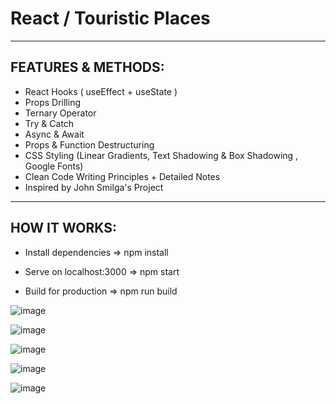 # React / Touristic Places

<hr>

## FEATURES & METHODS:

- React Hooks ( useEffect + useState )
- Props Drilling
- Ternary Operator
- Try & Catch 
- Async & Await  
- Props & Function Destructuring
- CSS Styling (Linear Gradients, Text Shadowing & Box Shadowing , Google Fonts)
- Clean Code Writing Principles + Detailed Notes
- Inspired by John Smilga's Project

<hr>

## HOW IT WORKS:
- Install dependencies =>
npm install

- Serve on localhost:3000 =>
npm start

- Build for production =>
npm run build


![image](https://user-images.githubusercontent.com/90147636/188326684-967aa809-ee85-43c1-8ead-0b49231b231b.png)

![image](https://user-images.githubusercontent.com/90147636/188326694-829b66de-18d1-4c12-8ad5-bc8e17a38ca1.png)

![image](https://user-images.githubusercontent.com/90147636/188326698-ebfb7e5e-e6b6-4d72-8e30-5edaab7b4d0d.png)

![image](https://user-images.githubusercontent.com/90147636/188326707-d5b79d63-a8ea-4023-b361-da971904fb6e.png)

![image](https://user-images.githubusercontent.com/90147636/188326724-1d53775b-b7b8-4bf0-b377-35992e2e6a40.png)

